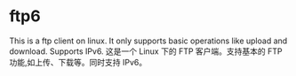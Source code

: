 ftp6
====
This is a ftp client on linux. It only supports basic operations like upload and download. Supports IPv6.
这是一个 Linux 下的 FTP 客户端。支持基本的 FTP 功能,如上传、下载等。同时支持 IPv6。

